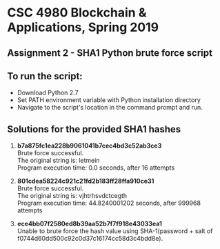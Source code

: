 # CSC 4980 Blockchain & Applications, Spring 2019 
## Assignment 2 - SHA1 Python brute force script 
## To run the script:
- Download Python 2.7
- Set PATH environment variable with Python installation directory
- Navigate to the script's location in the command prompt and run.

## Solutions for the provided SHA1 hashes
1. **b7a875fc1ea228b9061041b7cec4bd3c52ab3ce3**
<br/>Brute force successful. 
<br/>The original string is: letmein
<br/>Program execution time:  0.0  seconds, after  16  attempts

1. **801cdea58224c921c21fd2b183ff28ffa910ce31**
<br/>Brute force successful. <br/>The original string is: vjhtrhsvdctcegth <br/>Program execution time:  44.8240001202  seconds, after  999968  attempts

1. **ece4bb07f2580ed8b39aa52b7f7f918e43033ea1**
<br/>Unable to brute force the hash value using SHA-1(password + salt of f0744d60dd500c92c0d37c16174cc58d3c4bdd8e).
